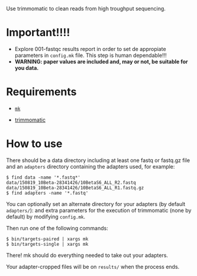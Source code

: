 Use trimmomatic to clean reads from high troughput sequencing.

# Important!!!!

- Explore 001-fastqc results report in order to set de appropiate parameters in `config.mk` file. This step is human dependable!!!
- **WARNING: paper values are included and, may or not, be suitable for you data.**

# Requirements

- [`mk`](http://doc.cat-v.org/bell_labs/mk/mk.pdf "A successor for `make`.")

- [trimmomatic](https://www.ncbi.nlm.nih.gov/pmc/articles/PMC4103590/ "Trimmomatic: a flexible trimmer for Illumina sequence data")

# How to use

There should be a data directory including at least one fastq or fastq.gz file
and an `adapters` directory containing the adapters used,
for example:

```
$ find data -name '*.fastq*'
data/150819_10Beta-28341426/10BetaS6_ALL_R2.fastq
data/150819_10Beta-28341426/10BetaS6_ALL_R1.fastq.gz
$ find adapters -name '*.fastq'

```

You can optionally set an alternate directory for your adapters (by default `adapters/`):
and extra parameters for the execution of trimmomatic (none by default)
by modifying `config.mk`.

Then run one of the following commands:

```
$ bin/targets-paired | xargs mk
$ bin/targets-single | xargs mk
```

There! mk should do everything needed to take out your adapters.

Your adapter-cropped files will be on `results/` when the process ends.
